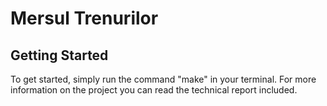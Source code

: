 # Mersul Trenurilor

## Getting Started

To get started, simply run the command "make" in your terminal. For more information on the project you can read the technical report included.

